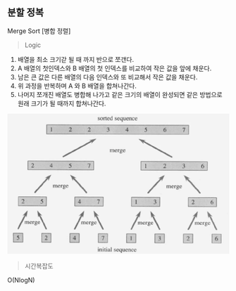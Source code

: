 ## 분할 정복

Merge Sort [병합 정렬]

>Logic
1. 배열을 최소 크기갇 될 때 까지 반으로 쪼갠다.
2. A 배열의 첫인덱스와 B 배열의 첫 인덱스를 비교하여 작은 값을 앞에 채운다.
3. 남은 큰 값은 다른 배열의 다음 인덱스와 또 비교해서 작은 값을 채운다.
4. 위 과정을 반복하며 A 와 B 배열을 합쳐나간다.
5. 나머지 쪼개진 배열도 병합해 나가고 같은 크기의 배열이 완성되면 같은 방법으로 원래 크기가 될 때까지 합쳐나간다.



![선택정렬](merge.png)
>시간복잡도

O(NlogN) 

